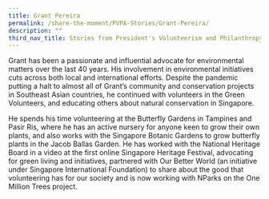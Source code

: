 ```yaml
---
title: Grant Pereira
permalink: /share-the-moment/PVPA-Stories/Grant-Pereira/
description: ""
third_nav_title: Stories from President's Volunteerism and Philanthropy Awards 2022
---
```



Grant has been a passionate and influential advocate for environmental matters over the last 40 years. His involvement in environmental initiatives cuts across both local and international efforts. Despite the pandemic putting a halt to almost all of Grant’s community and conservation projects in Southeast Asian countries, he continued with volunteers in the Green Volunteers, and educating others about natural conservation in Singapore.

He spends his time volunteering at the Butterfly Gardens in Tampines and Pasir Ris, where he has an active nursery for anyone keen to grow their own plants, and also works with the Singapore Botanic Gardens to grow butterfly plants in the Jacob Ballas Garden. He has worked with the National Heritage Board in a video at the first online Singapore Heritage Festival, advocating for green living and initiatives, partnered with Our Better World (an initiative under Singapore International Foundation) to share about the good that volunteering has for our society and is now working with NParks on the One Million Trees project.
